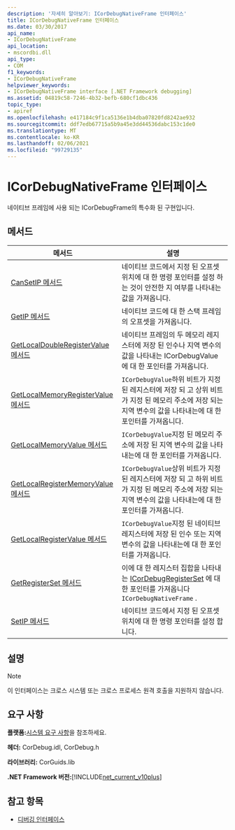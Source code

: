 ```yaml
---
description: '자세히 알아보기: ICorDebugNativeFrame 인터페이스'
title: ICorDebugNativeFrame 인터페이스
ms.date: 03/30/2017
api_name:
- ICorDebugNativeFrame
api_location:
- mscordbi.dll
api_type:
- COM
f1_keywords:
- ICorDebugNativeFrame
helpviewer_keywords:
- ICorDebugNativeFrame interface [.NET Framework debugging]
ms.assetid: 04819c58-7246-4b32-befb-680cf1dbc436
topic_type:
- apiref
ms.openlocfilehash: e417184c9f1ca5136e1b4dba07820fd8242ae932
ms.sourcegitcommit: ddf7edb67715a5b9a45e3dd44536dabc153c1de0
ms.translationtype: MT
ms.contentlocale: ko-KR
ms.lasthandoff: 02/06/2021
ms.locfileid: "99729135"
---
```

# <a name="icordebugnativeframe-interface"></a>ICorDebugNativeFrame 인터페이스

네이티브 프레임에 사용 되는 ICorDebugFrame의 특수화 된 구현입니다.  
  
## <a name="methods"></a>메서드  
  
|메서드|설명|  
|------------|-----------------|  
|[CanSetIP 메서드](icordebugnativeframe-cansetip-method.md)|네이티브 코드에서 지정 된 오프셋 위치에 대 한 명령 포인터를 설정 하는 것이 안전한 지 여부를 나타내는 값을 가져옵니다.|  
|[GetIP 메서드](icordebugnativeframe-getip-method.md)|네이티브 코드에 대 한 스택 프레임의 오프셋을 가져옵니다.|  
|[GetLocalDoubleRegisterValue 메서드](icordebugnativeframe-getlocaldoubleregistervalue-method.md)|네이티브 프레임의 두 메모리 레지스터에 저장 된 인수나 지역 변수의 값을 나타내는 ICorDebugValue에 대 한 포인터를 가져옵니다.|  
|[GetLocalMemoryRegisterValue 메서드](icordebugnativeframe-getlocalmemoryregistervalue-method.md)|`ICorDebugValue`하위 비트가 지정 된 레지스터에 저장 되 고 상위 비트가 지정 된 메모리 주소에 저장 되는 지역 변수의 값을 나타내는에 대 한 포인터를 가져옵니다.|  
|[GetLocalMemoryValue 메서드](icordebugnativeframe-getlocalmemoryvalue-method.md)|`ICorDebugValue`지정 된 메모리 주소에 저장 된 지역 변수의 값을 나타내는에 대 한 포인터를 가져옵니다.|  
|[GetLocalRegisterMemoryValue 메서드](icordebugnativeframe-getlocalregistermemoryvalue-method.md)|`ICorDebugValue`상위 비트가 지정 된 레지스터에 저장 되 고 하위 비트가 지정 된 메모리 주소에 저장 되는 지역 변수의 값을 나타내는에 대 한 포인터를 가져옵니다.|  
|[GetLocalRegisterValue 메서드](icordebugnativeframe-getlocalregistervalue-method.md)|`ICorDebugValue`지정 된 네이티브 레지스터에 저장 된 인수 또는 지역 변수의 값을 나타내는에 대 한 포인터를 가져옵니다.|  
|[GetRegisterSet 메서드](icordebugnativeframe-getregisterset-method.md)|이에 대 한 레지스터 집합을 나타내는 [ICorDebugRegisterSet](icordebugregisterset-interface.md) 에 대 한 포인터를 가져옵니다 `ICorDebugNativeFrame` .|  
|[SetIP 메서드](icordebugnativeframe-setip-method.md)|네이티브 코드에서 지정 된 오프셋 위치에 대 한 명령 포인터를 설정 합니다.|  
  
## <a name="remarks"></a>설명  
  
> [!NOTE]
> 이 인터페이스는 크로스 시스템 또는 크로스 프로세스 원격 호출을 지원하지 않습니다.  
  
## <a name="requirements"></a>요구 사항  

 **플랫폼:**[시스템 요구 사항](../../get-started/system-requirements.md)을 참조하세요.  
  
 **헤더:** CorDebug.idl, CorDebug.h  
  
 **라이브러리:** CorGuids.lib  
  
 **.NET Framework 버전:**[!INCLUDE[net_current_v10plus](../../../../includes/net-current-v10plus-md.md)]  
  
## <a name="see-also"></a>참고 항목

- [디버깅 인터페이스](debugging-interfaces.md)
